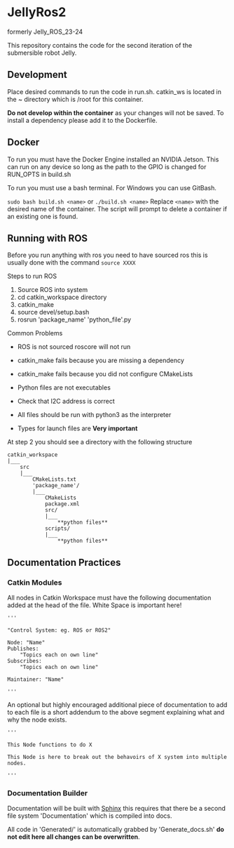 # JellyRos2

formerly Jelly_ROS_23-24

This repository contains the code for the second iteration of the submersible robot Jelly.

## Development

Place desired commands to run the code in run.sh. catkin_ws is located in the ~ directory which is /root for this container.

**Do not develop within the container** as your changes will not be saved. To install a dependency please add it to the Dockerfile.

## Docker

To run you must have the Docker Engine installed an NVIDIA Jetson. This can run on any device so long as the path to the GPIO is changed for RUN_OPTS in build.sh

To run you must use a bash terminal. For Windows you can use GitBash.

`sudo bash build.sh <name>` or `./build.sh <name>`
Replace `<name>` with the desired name of the container. The script will prompt to delete a container if an existing one is found.

## Running with ROS

Before you run anything with ros you need to have sourced ros this is usually done with the command `source XXXX`

Steps to run ROS

1. Source ROS into system
2. cd catkin_workspace directory
3. catkin_make
4. source devel/setup.bash
5. rosrun 'package_name' 'python_file'.py

Common Problems

+ ROS is not sourced roscore will not run
+ catkin_make fails because you are missing a dependency
+ catkin_make fails because you did not configure CMakeLists
+ Python files are not executables

+ Check that I2C address is correct
+ All files should be run with python3 as the interpreter
+ Types for launch files are **Very important**

At step 2 you should see a directory with the following structure

    catkin_workspace
    |___
        src
        |___
            CMakeLists.txt
            'package_name'/
            |___
                CMakeLists
                package.xml
                src/
                |___
                    **python files**
                scripts/
                |___
                    **python files**

## Documentation Practices

### Catkin Modules

All nodes in Catkin Workspace must have the following documentation added at the head of the file. White Space is important here!

    '''

    "Control System: eg. ROS or ROS2"

    Node: "Name"
    Publishes: 
        "Topics each on own line"
    Subscribes:
        "Topics each on own line"
    
    Maintainer: "Name"

    '''

An optional but highly encouraged additional piece of documentation to add to each file is a short addendum to the above segment explaining what and why the node exists.

    '''
    
    This Node functions to do X

    This Node is here to break out the behavoirs of X system into multiple nodes.

    '''

### Documentation Builder

Documentation will be built with [Sphinx](https://www.sphinx-doc.org/en/master/) this requires that there be a second file system 'Documentation' which is compiled into docs.

All code in 'Generated/' is automatically grabbed by 'Generate_docs.sh' **do not edit here all changes can be overwritten**.
